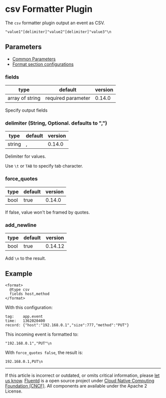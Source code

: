 # csv Formatter Plugin

The `csv` formatter plugin output an event as CSV.

``` {.CodeRay}
"value1"[delimiter]"value2"[delimiter]"value3"\n
```


## Parameters

-   [Common Parameters](/configuration/plugin-common-parameters.md)
-   [Format section configurations](/configuration/format-section.md)


### fields

|	        type |             default |        version	|
|-----------------|--------------------|---------|
|	   array of string | required parameter | 0.14.0	|

Specify output fields


### delimiter (String, Optional. defaults to ",")

|	    type |   default |  version	|
|--------|---------|---------|
|	   string | , | 0.14.0	|

Delimiter for values.

Use `\t` or `TAB` to specify tab character.


### force\_quotes

|	   type |  default |  version	|
|------|---------|---------|
|	   bool | true | 0.14.0	|

If false, value won't be framed by quotes.


### add\_newline

|	   type |  default |  version	|
|------|---------|---------|
|	   bool | true | 0.14.12	|

Add `\n` to the result.


## Example

``` {.CodeRay}
<format>
  @type csv
  fields host,method
</format>
```

With this configuration:

``` {.CodeRay}
tag:    app.event
time:   1362020400
record: {"host":"192.168.0.1","size":777,"method":"PUT"}
```

This incoming event is formatted to:

``` {.CodeRay}
"192.168.0.1","PUT"\n
```

With `force_quotes false`, the result is:

``` {.CodeRay}
192.168.0.1,PUT\n
```


------------------------------------------------------------------------

If this article is incorrect or outdated, or omits critical information, please [let us know](https://github.com/fluent/fluentd-docs/issues?state=open).
[Fluentd](http://www.fluentd.org/) is a open source project under [Cloud Native Computing Foundation (CNCF)](https://cncf.io/). All components are available under the Apache 2 License.
